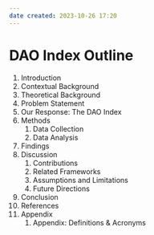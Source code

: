 ```yaml
---
date created: 2023-10-26 17:20
---
```


# DAO Index Outline

1. Introduction
2. Contextual Background
3. Theoretical Background
4. Problem Statement
5. Our Response: The DAO Index
6. Methods
	1. Data Collection
	2. Data Analysis
7. Findings 
8. Discussion
	1. Contributions
	2. Related Frameworks
	3. Assumptions and Limitations
	4. Future Directions 
9. Conclusion
10. References
11. Appendix
    1. Appendix: Definitions & Acronyms

